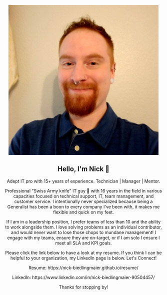 <p align="center">
  <img src="/headshot.png" width="480x480" />
</p>

<h2 align="center">Hello, I'm Nick 👋</h2>

<p align="center">
  Adept IT pro with 15+ years of experience. Technician | Manager | Mentor.
</p>

<p align="center">
  Professional "Swiss Army knife" IT guy 💪 with 16 years in the field in various capacities focused on technical support, IT, team management, and customer service. I intentionally never specialized because being a Generalist has been a boon to every company I've been with, it makes me flexible and quick on my feet.
</p>

<p align="center">
  If I am in a leadership position, I prefer teams of less than 10 and the ability to work alongside them. I love solving problems as an individual contributor, and would never want to lose those chops to mundane management! I engage with my teams, ensure they are on-target, or if I am solo I ensure I meet all SLA and KPI goals.
</p>

<p align="center">
Please click the link below to have a look at my resume. If you think I can be helpful to your organization, my LinkedIn page is below. Let's Connect!

<p align="center">
Resume: https://nick-biedlingmaier.github.io/resume/

<p align="center">
LinkedIn: https://www.linkedin.com/in/nick-biedlingmaier-90504457/

<p align="center">
Thanks for stopping by!
